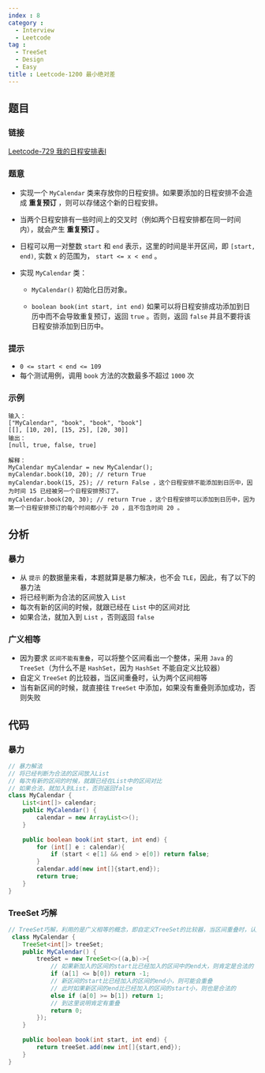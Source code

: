 ```yaml
---
index : 8
category :
  - Interview
  - Leetcode
tag : 
  - TreeSet
  - Design
  - Easy
title : Leetcode-1200 最小绝对差
---
```


## 题目

### 链接

[Leetcode-729 我的日程安排表Ⅰ](https://leetcode.cn/problems/my-calendar-i/)

### 题意

- 实现一个 `MyCalendar` 类来存放你的日程安排。如果要添加的日程安排不会造成 **重复预订** ，则可以存储这个新的日程安排。

- 当两个日程安排有一些时间上的交叉时（例如两个日程安排都在同一时间内），就会产生 **重复预订** 。

- 日程可以用一对整数 `start` 和 `end` 表示，这里的时间是半开区间，即 `[start, end)`, 实数 `x` 的范围为，  `start <= x < end` 。

- 实现 `MyCalendar` 类：

  - `MyCalendar()` 初始化日历对象。

  - `boolean book(int start, int end)` 如果可以将日程安排成功添加到日历中而不会导致重复预订，返回 `true` 。否则，返回 `false` 并且不要将该日程安排添加到日历中。

### 提示

- `0 <= start < end <= 109`
- 每个测试用例，调用 `book` 方法的次数最多不超过 `1000` 次

### 示例

```
输入：
["MyCalendar", "book", "book", "book"]
[[], [10, 20], [15, 25], [20, 30]]
输出：
[null, true, false, true]

解释：
MyCalendar myCalendar = new MyCalendar();
myCalendar.book(10, 20); // return True
myCalendar.book(15, 25); // return False ，这个日程安排不能添加到日历中，因为时间 15 已经被另一个日程安排预订了。
myCalendar.book(20, 30); // return True ，这个日程安排可以添加到日历中，因为第一个日程安排预订的每个时间都小于 20 ，且不包含时间 20 。
```

## 分析

### 暴力

- 从 `提示` 的数据量来看，本题就算是暴力解决，也不会 `TLE`，因此，有了以下的暴力法
- 将已经判断为合法的区间放入 `List`
- 每次有新的区间的时候，就跟已经在 `List` 中的区间对比
- 如果合法，就加入到 `List` ，否则返回 `false`

### 广义相等

- 因为要求 `区间不能有重叠`，可以将整个区间看出一个整体，采用 `Java` 的 `TreeSet`（为什么不是 `HashSet`，因为 `HashSet` 不能自定义比较器）
- 自定义 `TreeSet` 的比较器，当区间重叠时，认为两个区间相等
- 当有新区间的时候，就直接往 `TreeSet` 中添加，如果没有重叠则添加成功，否则失败

## 代码

### 暴力

```java
// 暴力解法
// 将已经判断为合法的区间放入List
// 每次有新的区间的时候，就跟已经在List中的区间对比
// 如果合法，就加入到List，否则返回false
class MyCalendar {
    List<int[]> calendar;
    public MyCalendar() {
        calendar = new ArrayList<>();
    }
    
    public boolean book(int start, int end) {
        for (int[] e : calendar){
            if (start < e[1] && end > e[0]) return false;
        }
        calendar.add(new int[]{start,end});
        return true;
    }
}
```

### TreeSet 巧解

```java
// TreeSet巧解，利用的是广义相等的概念，即自定义TreeSet的比较器，当区间重叠时，认为两个区间相等
 class MyCalendar {
    TreeSet<int[]> treeSet;
    public MyCalendar() {
        treeSet = new TreeSet<>((a,b)->{
            // 如果新加入的区间的start比已经加入的区间中的end大，则肯定是合法的
            if (a[1] <= b[0]) return -1;
            // 新区间的start比已经加入的区间的end小，则可能会重叠
            // 此时如果新区间的end比已经加入的区间的start小，则也是合法的
            else if (a[0] >= b[1]) return 1;
            // 到这里说明肯定有重叠
            return 0;
        });
    }
    
    public boolean book(int start, int end) {
        return treeSet.add(new int[]{start,end});
    }
}
```


